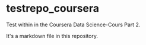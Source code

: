 # testrepo_coursera
Test within in the Coursera Data Science-Cours Part 2.

It's a markdown file in this repository.

